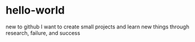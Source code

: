 # hello-world
new to github
I want to create small projects and learn new things through research, failure, and success
